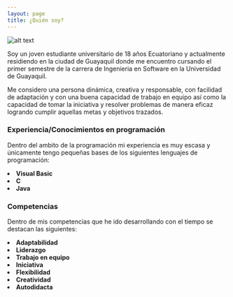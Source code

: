 ```yaml
---
layout: page
title: ¿Quién soy?
---
```


![alt text](https://user-images.githubusercontent.com/57689841/69906425-b9171880-1388-11ea-90a1-89c1811fa78b.PNG "César Carrión")

Soy un joven estudiante universitario de 18 años Ecuatoriano y actualmente residiendo en la ciudad de Guayaquil donde me encuentro cursando el primer semestre de la carrera de Ingenieria en Software en la Universidad de Guayaquil. 

Me considero una persona dinámica, creativa y responsable, con facilidad de adaptación y con una buena capacidad de trabajo en equipo así como la capacidad de tomar la iniciativa y resolver problemas de manera eficaz logrando cumplir aquellas metas y objetivos trazados.

### Experiencia/Conocimientos en programación

Dentro del ambito de la programación mi experiencia es muy escasa y únicamente tengo pequeñas bases de los siguientes lenguajes de programación:

<li type="disc"><strong>Visual Basic</strong></li>
<li type="disc"><strong>C</strong></li>
<li type="disc"><strong>Java</strong></li>

### Competencias

Dentro de mis competencias que he ido desarrollando con el tiempo se destacan las siguientes:

<li type="disc"><strong>Adaptabilidad</strong></li>
<li type="disc"><strong>Liderazgo</strong></li>
<li type="disc"><strong>Trabajo en equipo</strong></li>
<li type="disc"><strong>Iniciativa</strong></li>
<li type="disc"><strong>Flexibilidad</strong></li>
<li type="disc"><strong>Creatividad</strong></li>
<li type="disc"><strong>Autodidacta</strong></li>
